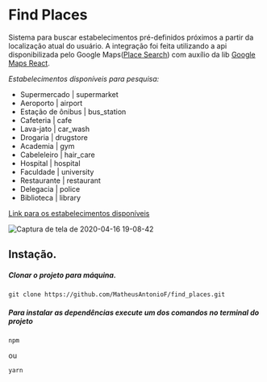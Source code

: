 <h1>Find Places</h1>

<p>Sistema para buscar estabelecimentos pré-definidos próximos a partir da localização atual do usuário. A integração foi feita 
utilizando a api disponibilizada pelo Google Maps(<a href="https://developers.google.com/places/web-service/supported_types?hl=pt_BR">Place Search</a>) 
com auxílio da lib 
<a href="https://www.npmjs.com/package/google-maps-react">Google Maps React</a>.
</p>


<em>Estabelecimentos disponíveis para pesquisa:</em>
<ul>
  <li> Supermercado | supermarket </li>
  <li> Aeroporto | airport </li>
  <li> Estação de ônibus | bus_station </li>
  <li> Cafeteria | cafe </li>
  <li> Lava-jato | car_wash </li>
  <li> Drogaria | drugstore </li>
  <li> Academia | gym </li>
  <li> Cabeleleiro | hair_care </li>
  <li> Hospital | hospital </li>
  <li> Faculdade | university </li>
  <li> Restaurante | restaurant </li>
  <li> Delegacia | police </li>
  <li> Biblioteca | library </li>
</ul>

<a href="https://developers.google.com/places/web-service/supported_types?hl=pt_BR">Link para os estabelecimentos disponíveis</a>


![Captura de tela de 2020-04-16 19-08-42](https://user-images.githubusercontent.com/40186689/79511561-e7cf1c00-8015-11ea-80bc-c61a434412c2.png)



<h2>Instação.</h2>

<h5>Clonar o projeto para máquina.</h5>

```
git clone https://github.com/MatheusAntonioF/find_places.git
```

<h5>Para instalar as dependências execute um dos comandos no terminal do projeto</h5> 

```
npm
```

ou

```
yarn
```


